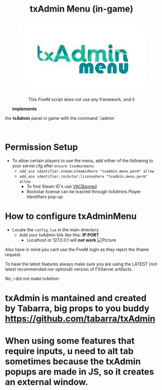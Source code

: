 <p align="center">
	<h1 align="center">
		txAdmin Menu (in-game)
	</h1>
	<p align="center">
		<img width="420" height="237" src="docs/banner.png">
	</p>
	<p align="center">
		This FiveM script does not use any framework, and it <ul><b>implements</b></ul> the <b>txAdmin</b> panel in game with the command `/admin`
	</p>
</p>

<br/>

# Permission Setup
- To allow certain players to use the menu, add either of the following to your server.cfg after `ensure txadminmenu`:
	- `add_ace identifier.steam:steamidhere "txadmin.menu.perm" allow`
	- `add_ace identifier.rockstar:licensehere "txadmin.menu.perm" allow`
		- To find Steam ID's use [VACBanned](http://www.vacbanned.com/)
		- Rockstar license can be loacted through txAdmins Player Identifiers pop-up

# How to configure txAdminMenu
- Locate the `config.lua` in the main directory
	- Add your txAdmin link like this: <b>IP</b>:<b>PORT</b> 
		- Localhost or 127.0.0.1 will <b><strong>not work</strong></b>
![Picture](https://i.imgur.com/Oqex8wG.gif)

Also have in mind you cant use the FiveM login as they reject the iframe request.

To have the latest features always make sure you are using the LATEST (not latest recommended nor optional) version of FXServer artifacts.

No, i did not make txAdmin
# txAdmin is mantained and created by Tabarra, big props to you buddy https://github.com/tabarra/txAdmin

# When using some features that require inputs, u need to alt tab sometimes because the txAdmin popups are made in JS, so it creates an external window.
